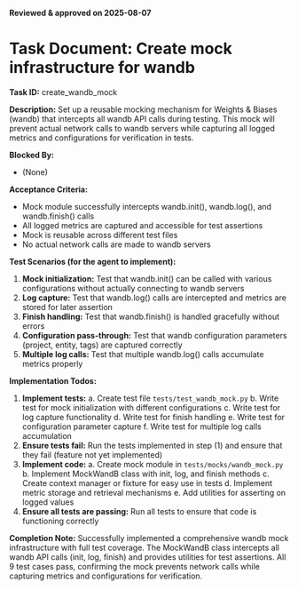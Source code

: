 **Reviewed & approved on 2025-08-07**

# Task Document: Create mock infrastructure for wandb

**Task ID:** create_wandb_mock

**Description:**
Set up a reusable mocking mechanism for Weights & Biases (wandb) that intercepts all wandb API calls during testing. This mock will prevent actual network calls to wandb servers while capturing all logged metrics and configurations for verification in tests.

**Blocked By:**
- (None)

**Acceptance Criteria:**
- Mock module successfully intercepts wandb.init(), wandb.log(), and wandb.finish() calls
- All logged metrics are captured and accessible for test assertions
- Mock is reusable across different test files
- No actual network calls are made to wandb servers

**Test Scenarios (for the agent to implement):**
1. **Mock initialization:** Test that wandb.init() can be called with various configurations without actually connecting to wandb servers
2. **Log capture:** Test that wandb.log() calls are intercepted and metrics are stored for later assertion
3. **Finish handling:** Test that wandb.finish() is handled gracefully without errors
4. **Configuration pass-through:** Test that wandb configuration parameters (project, entity, tags) are captured correctly
5. **Multiple log calls:** Test that multiple wandb.log() calls accumulate metrics properly

**Implementation Todos:**
1. **Implement tests:**
   a. Create test file `tests/test_wandb_mock.py`
   b. Write test for mock initialization with different configurations
   c. Write test for log capture functionality
   d. Write test for finish handling
   e. Write test for configuration parameter capture
   f. Write test for multiple log calls accumulation
2. **Ensure tests fail:** Run the tests implemented in step (1) and ensure that they fail (feature not yet implemented)
3. **Implement code:**
   a. Create mock module in `tests/mocks/wandb_mock.py`
   b. Implement MockWandB class with init, log, and finish methods
   c. Create context manager or fixture for easy use in tests
   d. Implement metric storage and retrieval mechanisms
   e. Add utilities for asserting on logged values
4. **Ensure all tests are passing:** Run all tests to ensure that code is functioning correctly

**Completion Note:**
Successfully implemented a comprehensive wandb mock infrastructure with full test coverage. The MockWandB class intercepts all wandb API calls (init, log, finish) and provides utilities for test assertions. All 9 test cases pass, confirming the mock prevents network calls while capturing metrics and configurations for verification.